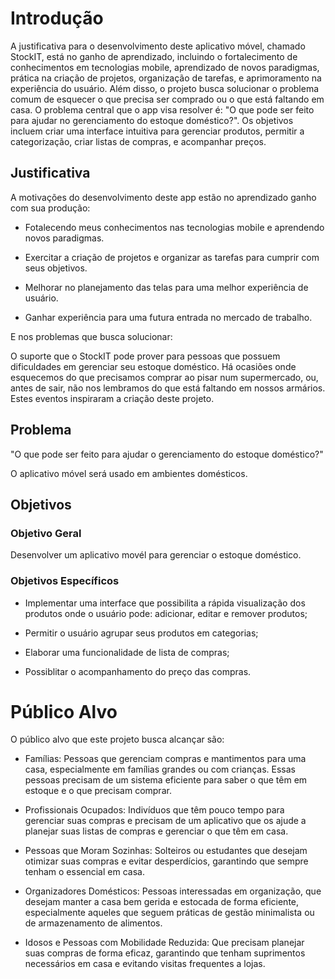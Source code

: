 # Introdução
A justificativa para o desenvolvimento deste aplicativo móvel, chamado StockIT, está no ganho de aprendizado, incluindo o fortalecimento de conhecimentos em tecnologias mobile, aprendizado de novos paradigmas, prática na criação de projetos, organização de tarefas, e aprimoramento na experiência do usuário. Além disso, o projeto busca solucionar o problema comum de esquecer o que precisa ser comprado ou o que está faltando em casa. O problema central que o app visa resolver é: "O que pode ser feito para ajudar no gerenciamento do estoque doméstico?". Os objetivos incluem criar uma interface intuitiva para gerenciar produtos, permitir a categorização, criar listas de compras, e acompanhar preços.

## Justificativa

A motivações do desenvolvimento deste app estão no aprendizado ganho com sua produção: 

- Fotalecendo meus conhecimentos nas tecnologias mobile e aprendendo novos paradigmas. 

- Exercitar a criação de projetos e organizar as tarefas para cumprir com seus objetivos.

- Melhorar no planejamento das telas para uma melhor experiência de usuário.

- Ganhar experiência para uma futura entrada no mercado de trabalho. 

E nos problemas que busca solucionar:

O suporte que o StockIT pode prover para pessoas que possuem dificuldades em gerenciar seu estoque doméstico. Há ocasiões onde esquecemos do que precisamos comprar ao pisar num supermercado, ou, antes de sair, não nos lembramos do que está faltando em nossos armários. Estes eventos inspiraram a criação deste projeto.

## Problema

"O que pode ser feito para ajudar o gerenciamento do estoque doméstico?"

O aplicativo móvel será usado em ambientes domésticos.

## Objetivos
### Objetivo Geral

Desenvolver um aplicativo movél para gerenciar o estoque doméstico.

### Objetivos Específicos

- Implementar uma interface que possibilita a rápida visualização dos produtos onde o usuário pode: adicionar, editar e remover produtos;

- Permitir o usuário agrupar seus produtos em categorias;

- Elaborar uma funcionalidade de lista de compras;

- Possiblitar o acompanhamento do preço das compras.

# Público Alvo

O público alvo que este projeto busca alcançar são:

- Famílias: Pessoas que gerenciam compras e mantimentos para uma casa, especialmente em famílias grandes ou com crianças. Essas pessoas precisam de um sistema eficiente para saber o que têm em estoque e o que precisam comprar.

- Profissionais Ocupados: Indivíduos que têm pouco tempo para gerenciar suas compras e precisam de um aplicativo que os ajude a planejar suas listas de compras e gerenciar o que têm em casa.

- Pessoas que Moram Sozinhas: Solteiros ou estudantes que desejam otimizar suas compras e evitar desperdícios, garantindo que sempre tenham o essencial em casa.

- Organizadores Domésticos: Pessoas interessadas em organização, que desejam manter a casa bem gerida e estocada de forma eficiente, especialmente aqueles que seguem práticas de gestão minimalista ou de armazenamento de alimentos.

- Idosos e Pessoas com Mobilidade Reduzida: Que precisam planejar suas compras de forma eficaz, garantindo que tenham suprimentos necessários em casa e evitando visitas frequentes a lojas.